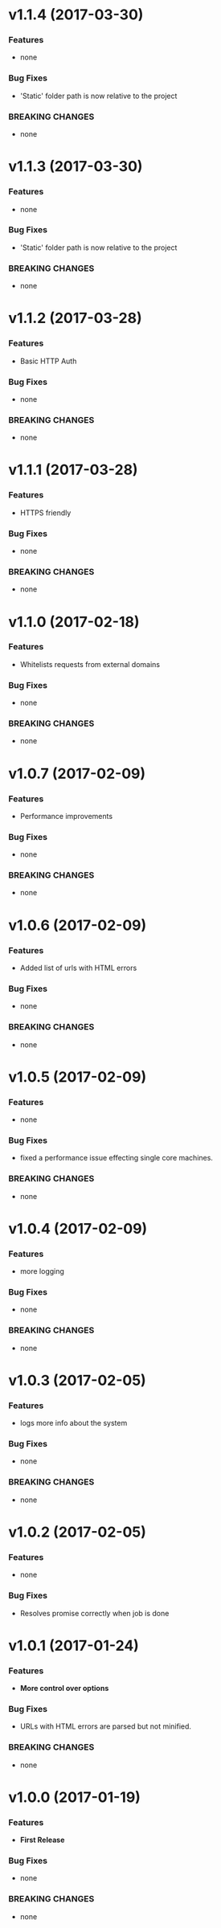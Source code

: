 #  v1.1.4 (2017-03-30)

### Features

* none

### Bug Fixes

* 'Static' folder path is now relative to the project

### BREAKING CHANGES

* none



#  v1.1.3 (2017-03-30)

### Features

* none

### Bug Fixes

* 'Static' folder path is now relative to the project

### BREAKING CHANGES

* none


#  v1.1.2 (2017-03-28)

### Features

* Basic HTTP Auth

### Bug Fixes

* none

### BREAKING CHANGES

* none



#  v1.1.1 (2017-03-28)

### Features

* HTTPS friendly

### Bug Fixes

* none

### BREAKING CHANGES

* none



#  v1.1.0 (2017-02-18)

### Features

* Whitelists requests from external domains

### Bug Fixes

* none

### BREAKING CHANGES

* none

#  v1.0.7 (2017-02-09)

### Features

* Performance improvements

### Bug Fixes

* none

### BREAKING CHANGES

* none



#  v1.0.6 (2017-02-09)

### Features

* Added list of urls with HTML errors

### Bug Fixes

* none

### BREAKING CHANGES

* none



#  v1.0.5 (2017-02-09)

### Features

* none

### Bug Fixes

* fixed a performance issue effecting single core machines.

### BREAKING CHANGES

* none


#  v1.0.4 (2017-02-09)

### Features

* more logging

### Bug Fixes

* none

### BREAKING CHANGES

* none


#  v1.0.3 (2017-02-05)

### Features

* logs more info about the system

### Bug Fixes

* none

### BREAKING CHANGES

* none



#  v1.0.2 (2017-02-05)

### Features

* none

### Bug Fixes

* Resolves promise correctly when job is done


#  v1.0.1 (2017-01-24)

### Features

* **More control over options**

### Bug Fixes

* URLs with HTML errors are parsed but not minified. 

### BREAKING CHANGES

* none


#  v1.0.0 (2017-01-19)

### Features

* **First Release**

### Bug Fixes

* none

### BREAKING CHANGES

* none